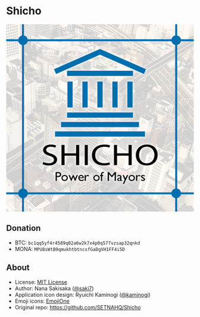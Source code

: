 # Shicho

![Shicho](https://github.com/SETNAHQ/Shicho/raw/master/img/shicho_thm.png)

## Donation

- BTC: `bc1qq5yf4r4589q02a6w2k7x4p0q577vzsap32qnkd`
- MONA: `MPU8sWtB9qmukhtbtncsfGaDgVH1FF4i5D`

## About

- License: [MIT License](LICENSE)
- Author: Nana Sakisaka ([@saki7](https://github.com/saki7))
- Application icon design: Ryuichi Kaminogi ([@kaminogi](https://github.com/kaminogi))
- Emoji icons: [EmojiOne](https://www.emojione.com)
- Original repo: <https://github.com/SETNAHQ/Shicho>

